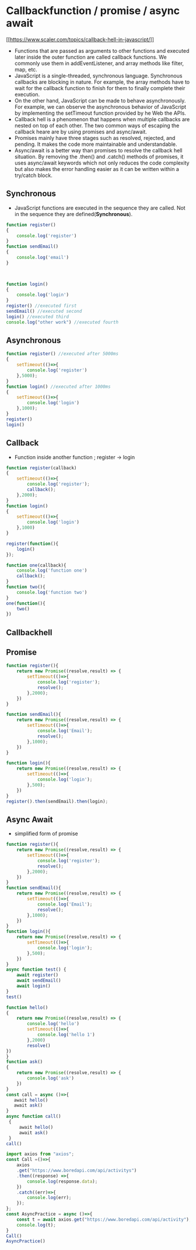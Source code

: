 # Callbackfunction / promise / async await
[[https://www.scaler.com/topics/callback-hell-in-javascript/]]
-   Functions that are passed as arguments to other functions and executed later inside the outer function are called callback functions. We commonly use them in addEventListener, and array methods like filter, map, etc.
-   JavaScript is a single-threaded, synchronous language. Synchronous callbacks are blocking in nature. For example, the array methods have to wait for the callback function to finish for them to finally complete their execution.
-   On the other hand, JavaScript can be made to behave asynchronously. For example, we can observe the asynchronous behavior of JavaScript by implementing the setTimeout function provided by he Web the APIs.
-   Callback hell is a phenomenon that happens when multiple callbacks are nested on top of each other. The two common ways of escaping the callback heare are by using promises and async/await.
-   Promises mainly have three stages such as resolved, rejected, and pending. It makes the code more maintainable and understandable.
-   Async/await is a better way than promises to resolve the callback hell situation. By removing the .then() and .catch() methods of promises, it uses async/await keywords which not only reduces the code complexity but also makes the error handling easier as it can be written within a try/catch block.
## Synchronous
- JavaScript functions are executed in the sequence they are called. Not in the sequence they are defined(**Synchronous**).
```js
function register()
{
    console.log('register')
}
function sendEmail()
{
    console.log('email')
}

  

function login()
{
    console.log('login')
}
register() //executed first
sendEmail() //executed second
login() //executed third
console.log("other work") //executed fourth
```

## Asynchronous
```js
function register() //executed after 5000ms
{
    setTimeout(()=>{
        console.log('register')
    },5000); 
}
function login() //executed after 1000ms
{
    setTimeout(()=>{
        console.log('login')
    },1000);
}
register()
login()
```

## Callback
- Function inside another function ; register -> login
```js
function register(callback)
{
    setTimeout(()=>{
        console.log('register');
        callback();
    },2000);
}
function login()
{
    setTimeout(()=>{
        console.log('login')
    },1000)
}

register(function(){
    login()
});
```

```js
function one(callback){
    console.log('function one')
    callback();
}
function two(){
    console.log('function two')
}
one(function(){
    two()
})
```
## Callbackhell


## Promise
```js
function register(){
    return new Promise((resolve,result) => {
        setTimeout(()=>{
            console.log('register');
            resolve();
        },2000);
    })
}

function sendEmail(){
    return new Promise((resolve,result) => {
        setTimeout(()=>{
            console.log('Email');
            resolve();
        },1000);
    })
}

function login(){
    return new Promise((resolve,result) => {
        setTimeout(()=>{
            console.log('login');
        },500);
    })
}
register().then(sendEmail).then(login);
```

## Async Await
- simplified form of promise
```js
function register(){
    return new Promise((resolve,result) => {
        setTimeout(()=>{
            console.log('register');
            resolve();
        },2000);
    })
}
function sendEmail(){
    return new Promise((resolve,result) => {
        setTimeout(()=>{
            console.log('Email');
            resolve();
        },1000);
    })
}
function login(){
    return new Promise((resolve,result) => {
        setTimeout(()=>{
            console.log('login');
        },500);
    })
}
async function test() {
    await register()
    await sendEmail()
    await login()
}
test()
```

```js
function hello()
{
    return new Promise((resolve,result) => {
        console.log('hello')
        setTimeout(()=>{
            console.log('hello 1')
        },2000)
        resolve()
})
}
function ask()
{
    return new Promise((resolve,result) => {
        console.log('ask')
    })
}
const call = async ()=>{
   await hello()
   await ask()
}
async function call()
 {
     await hello()
     await ask()
 }
call()
```

```js
import axios from "axios";
const Call =()=>{
    axios
    .get("https://www.boredapi.com/api/activitys")
    .then((response) =>{
        console.log(response.data);
    })
    .catch((err)=>{
        console.log(err);
    });
};
const AsyncPractice = async ()=>{
    const t = await axios.get("https://www.boredapi.com/api/activity");
    console.log(t);
}
Call()
AsyncPractice()
```
